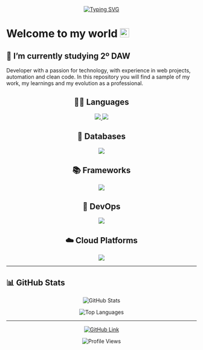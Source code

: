 <p align="center">
  <a href="https://git.io/typing-svg">
    <img src="https://readme-typing-svg.herokuapp.com?font=Fira+Code&weight=800&size=40&duration=2500&pause=1000&color=0D1117&background=47F5FF&center=true&vCenter=true&width=500&lines=Hi%2C+there!+I'm+Felipe" alt="Typing SVG" />
  </a>
</p>

# Welcome to my world <img src="https://github.com/TheDudeThatCode/TheDudeThatCode/blob/master/Assets/Earth.gif" width="24px"><br>
## 🔭 I’m currently studying 2º DAW<br>
Developer with a passion for technology, with experience in web projects, automation and clean code. In this repository you will find a sample of my work, my learnings and my evolution as a professional.
<h2 align="center">👨‍💻 Languages</h2>
<p align="center">
  <a href="https://skillicons.dev">
    <img src="https://skillicons.dev/icons?i=html,css,js"/>
    <img src="https://skillicons.dev/icons?i=py,java,php&theme=light"/>
  </a>
</p>
<h2 align="center">📀 Databases</h2>
<p align="center">
  <a href="https://skillicons.dev">
    <img src="https://skillicons.dev/icons?i=mysql,postgres,mongodb,sqlite&theme=light"/>
  </a>
</p>
<h2 align="center">📚 Frameworks</h2>
<p align="center">
  <a href="https://skillicons.dev">
    <img src="https://skillicons.dev/icons?i=react,django,flask,bootstrap&theme=light"/>
  </a>
</p>
<h2 align="center">🔧 DevOps</h2>
<p align="center">
  <a href="https://skillicons.dev">
    <img src="https://skillicons.dev/icons?i=docker,kubernetes&theme=light"/>
  </a>
</p>
<h2 align="center">☁️ Cloud Platforms</h2>
<p align="center">
  <a href="https://skillicons.dev">
    <img src="https://skillicons.dev/icons?i=aws,gcp,azure,netlify"/>
  </a>
</p>

***

## 📊 GitHub Stats

<p align="center">
  <img src="https://github-readme-stats.vercel.app/api?username=fgonmar445&show_icons=true&theme=tokyonight" alt="GitHub Stats" />
</p>

<p align="center">
  <img src="https://github-readme-stats.vercel.app/api/top-langs/?username=fgonmar445&layout=compact&theme=tokyonight" alt="Top Languages" />
</p>

---

<p align="center">
  <a href="https://github.com/Badr-afk">
    <img src="https://img.shields.io/badge/GitHub-fgonmar445-181717?style=for-the-badge&logo=github" alt="GitHub Link" />
  </a>
</p>

<p align="center">
  <img src="https://komarev.com/ghpvc/?username=fgonmar445&style=flat-square&color=blue" alt="Profile Views" />
</p>
